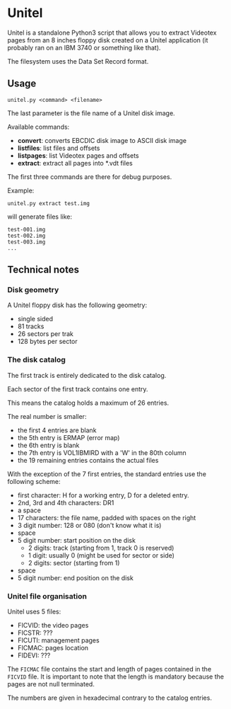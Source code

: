 Unitel
======

Unitel is a standalone Python3 script that allows you to extract Videotex pages
from an 8 inches floppy disk created on a Unitel application (it probably ran
on an IBM 3740 or something like that).

The filesystem uses the Data Set Record format.

Usage
-----

    unitel.py <command> <filename>

The last parameter is the file name of a Unitel disk image.

Available commands:

- **convert**: converts EBCDIC disk image to ASCII disk image
- **listfiles**: list files and offsets
- **listpages**: list Videotex pages and offsets
- **extract**: extract all pages into *.vdt files

The first three commands are there for debug purposes.

Example:

    unitel.py extract test.img

will generate files like:

    test-001.img
    test-002.img
    test-003.img
    ...

Technical notes
---------------

### Disk geometry

A Unitel floppy disk has the following geometry:

- single sided
- 81 tracks
- 26 sectors per trak
- 128 bytes per sector

### The disk catalog

The first track is entirely dedicated to the disk catalog.

Each sector of the first track contains one entry.

This means the catalog holds a maximum of 26 entries.

The real number is smaller:

- the first 4 entries are blank
- the 5th entry is ERMAP (error map)
- the 6th entry is blank
- the 7th entry is VOL1IBMIRD with a 'W' in the 80th column
- the 19 remaining entries contains the actual files

With the exception of the 7 first entries, the standard entries use the
following scheme:

- first character: H for a working entry, D for a deleted entry.
- 2nd, 3rd and 4th characters: DR1
- a space
- 17 characters: the file name, padded with spaces on the right
- 3 digit number: 128 or 080 (don't know what it is)
- space
- 5 digit number: start position on the disk
    - 2 digits: track (starting from 1, track 0 is reserved)
    - 1 digit: usually 0 (might be used for sector or side)
    - 2 digits: sector (starting from 1)
- space
- 5 digit number: end position on the disk

### Unitel file organisation

Unitel uses 5 files:

- FICVID: the video pages
- FICSTR: ???
- FICUTI: management pages
- FICMAC: pages location
- FIDEVI: ???

The `FICMAC` file contains the start and length of pages contained in the 
`FICVID` file. It is important to note that the length is mandatory because
the pages are not null terminated.

The numbers are given in hexadecimal contrary to the catalog entries.